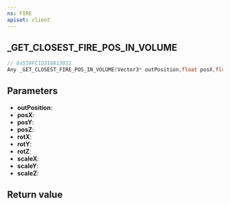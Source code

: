 ```yaml
---
ns: FIRE
apiset: client
---
```

## _GET_CLOSEST_FIRE_POS_IN_VOLUME

```c
// 0x559FC1D310813031
Any _GET_CLOSEST_FIRE_POS_IN_VOLUME(Vector3* outPosition,float posX,float posY,float posZ,float rotX,float rotY,float rotZ,float scaleX,float scaleY,float scaleZ);
```


## Parameters
* **outPosition**:
* **posX**:
* **posY**:
* **posZ**:
* **rotX**:
* **rotY**:
* **rotZ**:
* **scaleX**:
* **scaleY**:
* **scaleZ**:

## Return value